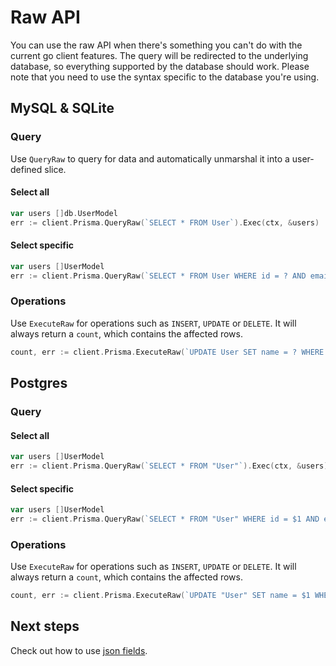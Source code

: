 # Raw API

You can use the raw API when there's something you can't do with the current go client features. The query will be
redirected to the underlying database, so everything supported by the database should work. Please note that you need to
use the syntax specific to the database you're using.

## MySQL & SQLite

### Query

Use `QueryRaw` to query for data and automatically unmarshal it into a user-defined slice.

#### Select all

```go
var users []db.UserModel
err := client.Prisma.QueryRaw(`SELECT * FROM User`).Exec(ctx, &users)
```

#### Select specific

```go
var users []UserModel
err := client.Prisma.QueryRaw(`SELECT * FROM User WHERE id = ? AND email = ?`, "123abc", "prisma@example.com").Exec(ctx, &users)
```

### Operations

Use `ExecuteRaw` for operations such as `INSERT`, `UPDATE` or `DELETE`. It will always return a `count`, which contains the affected rows.

```go
count, err := client.Prisma.ExecuteRaw(`UPDATE User SET name = ? WHERE id = ?`, "John", "123").Exec(ctx)
```

## Postgres

### Query

#### Select all

```go
var users []UserModel
err := client.Prisma.QueryRaw(`SELECT * FROM "User"`).Exec(ctx, &users)
```

#### Select specific

```go
var users []UserModel
err := client.Prisma.QueryRaw(`SELECT * FROM "User" WHERE id = $1 AND email = $2`, "id2", "email2").Exec(ctx, &users)
```

### Operations

Use `ExecuteRaw` for operations such as `INSERT`, `UPDATE` or `DELETE`. It will always return a `count`, which contains the affected rows.

```go
count, err := client.Prisma.ExecuteRaw(`UPDATE "User" SET name = $1 WHERE id = $2`, "John", "123").Exec(ctx)
```

## Next steps

Check out how to use [json fields](12-json.md).
